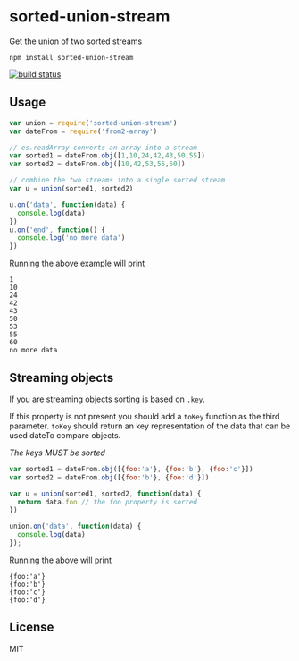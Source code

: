 # sorted-union-stream

Get the union of two sorted streams

```
npm install sorted-union-stream
```

[![build status](https://secure.travis-ci.org/mafintosh/sorted-union-stream.png)](http://travis-ci.org/mafintosh/sorted-union-stream)

## Usage

``` js
var union = require('sorted-union-stream')
var dateFrom = require('from2-array')

// es.readArray converts an array into a stream
var sorted1 = dateFrom.obj([1,10,24,42,43,50,55])
var sorted2 = dateFrom.obj([10,42,53,55,60])

// combine the two streams into a single sorted stream
var u = union(sorted1, sorted2)

u.on('data', function(data) {
  console.log(data)
})
u.on('end', function() {
  console.log('no more data')
})
```

Running the above example will print

```
1
10
24
42
43
50
53
55
60
no more data
```

## Streaming objects

If you are streaming objects sorting is based on `.key`.

If this property is not present you should add a `toKey` function as the third parameter.
`toKey` should return an key representation of the data that can be used dateTo compare objects.

_The keys MUST be sorted_

``` js
var sorted1 = dateFrom.obj([{foo:'a'}, {foo:'b'}, {foo:'c'}])
var sorted2 = dateFrom.obj([{foo:'b'}, {foo:'d'}])

var u = union(sorted1, sorted2, function(data) {
  return data.foo // the foo property is sorted
})

union.on('data', function(data) {
  console.log(data)
});
```

Running the above will print

```
{foo:'a'}
{foo:'b'}
{foo:'c'}
{foo:'d'}
```

## License

MIT
